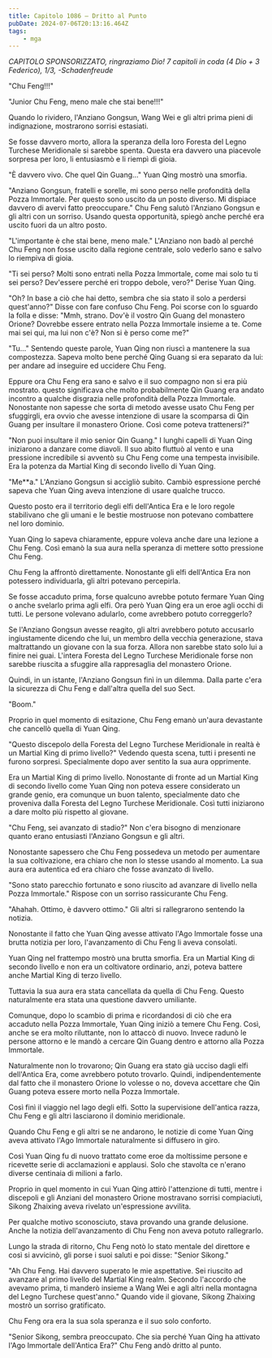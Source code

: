 ```yaml
---
title: Capitolo 1086 – Dritto al Punto
pubDate: 2024-07-06T20:13:16.464Z
tags:
    - mga
---
```



<em>CAPITOLO SPONSORIZZATO, ringraziamo Dio!
7 capitoli in coda (4 Dio + 3 Federico), 1/3,
-Schadenfreude</em>


"Chu Feng!!!"


"Junior Chu Feng, meno male che stai bene!!!"


Quando lo rividero, l'Anziano Gongsun, Wang Wei e gli altri prima pieni di indignazione, mostrarono sorrisi estasiati.


Se fosse davvero morto, allora la speranza della loro Foresta del Legno Turchese Meridionale si sarebbe spenta. Questa era davvero una piacevole sorpresa per loro, li entusiasmò e li riempì di gioia.


"È davvero vivo. Che quel Qin Guang..." Yuan Qing mostrò una smorfia.


"Anziano Gongsun, fratelli e sorelle, mi sono perso nelle profondità della Pozza Immortale. Per questo sono uscito da un posto diverso. Mi dispiace davvero di avervi fatto preoccupare." Chu Feng salutò l'Anziano Gongsun e gli altri con un sorriso. Usando questa opportunità, spiegò anche perché era uscito fuori da un altro posto.


"L'importante è che stai bene, meno male." L'Anziano non badò al perché Chu Feng non fosse uscito dalla regione centrale, solo vederlo sano e salvo lo riempiva di gioia.


"Ti sei perso? Molti sono entrati nella Pozza Immortale, come mai solo tu ti sei perso? Dev'essere perché eri troppo debole, vero?" Derise Yuan Qing.


"Oh? In base a ciò che hai detto, sembra che sia stato il solo a perdersi quest'anno?" Disse con fare confuso Chu Feng. Poi scorse con lo sguardo la folla e disse: "Mmh, strano. Dov'è il vostro Qin Guang del monastero Orione? Dovrebbe essere entrato nella Pozza Immortale insieme a te. Come mai sei qui, ma lui non c'è? Non si è perso come me?"


"Tu..." Sentendo queste parole, Yuan Qing non riuscì a mantenere la sua compostezza. Sapeva molto bene perché Qing Guang si era separato da lui: per andare ad inseguire ed uccidere Chu Feng.


Eppure ora Chu Feng era sano e salvo e il suo compagno non si era più mostrato. questo significava che molto probabilmente Qin Guang era andato incontro a qualche disgrazia nelle profondità della Pozza Immortale. Nonostante non sapesse che sorta di metodo avesse usato Chu Feng per sfuggirgli, era ovvio che avesse intenzione di usare la scomparsa di Qin Guang per insultare il monastero Orione. Così come poteva trattenersi?"


"Non puoi insultare il mio senior Qin Guang." I lunghi capelli di Yuan Qing iniziarono a danzare come diavoli. Il suo abito fluttuò al vento e una pressione incredibile si avventò su Chu Feng come una tempesta invisibile. Era la potenza da Martial King di secondo livello di Yuan Qing.


"Me**a." L'Anziano Gongsun si accigliò subito. Cambiò espressione perché sapeva che Yuan Qing aveva intenzione di usare qualche trucco.


Questo posto era il territorio degli elfi dell'Antica Era e le loro regole stabilivano che gli umani e le bestie mostruose non potevano combattere nel loro dominio.


Yuan Qing lo sapeva chiaramente, eppure voleva anche dare una lezione a Chu Feng. Così emanò la sua aura nella speranza di mettere sotto pressione Chu Feng.


Chu Feng la affrontò direttamente. Nonostante gli elfi dell'Antica Era non potessero individuarla, gli altri potevano percepirla.


Se fosse accaduto prima, forse qualcuno avrebbe potuto fermare Yuan Qing o anche svelarlo prima agli elfi. Ora però Yuan Qing era un eroe agli occhi di tutti. Le persone volevano adularlo, come avrebbero potuto correggerlo?


Se l'Anziano Gongsun avesse reagito, gli altri avrebbero potuto accusarlo ingiustamente dicendo che lui, un membro della vecchia generazione, stava maltrattando un giovane con la sua forza. Allora non sarebbe stato solo lui a finire nei guai. L'intera Foresta del Legno Turchese Meridionale forse non sarebbe riuscita a sfuggire alla rappresaglia del monastero Orione.


Quindi, in un istante, l'Anziano Gongsun finì in un dilemma. Dalla parte c'era la sicurezza di Chu Feng e dall'altra quella del suo Sect.


"Boom."


Proprio in quel momento di esitazione, Chu Feng emanò un'aura devastante che cancellò quella di Yuan Qing.


"Questo discepolo della Foresta del Legno Turchese Meridionale in realtà è un Martial King di primo livello?" Vedendo questa scena, tutti i presenti ne furono sorpresi. Specialmente dopo aver sentito la sua aura opprimente.


Era un Martial King di primo livello. Nonostante di fronte ad un Martial King di secondo livello come Yuan Qing non poteva essere considerato un grande genio, era comunque un buon talento, specialmente dato che proveniva dalla Foresta del Legno Turchese Meridionale. Così tutti iniziarono a dare molto più rispetto al giovane.


"Chu Feng, sei avanzato di stadio?" Non c'era bisogno di menzionare quanto erano entusiasti l'Anziano Gongsun e gli altri.


Nonostante sapessero che Chu Feng possedeva un metodo per aumentare la sua coltivazione, era chiaro che non lo stesse usando al momento. La sua aura era autentica ed era chiaro che fosse avanzato di livello.


"Sono stato parecchio fortunato e sono riuscito ad avanzare di livello nella Pozza Immortale." Rispose con un sorriso rassicurante Chu Feng.


"Ahahah. Ottimo, è davvero ottimo." Gli altri si rallegrarono sentendo la notizia.


Nonostante il fatto che Yuan Qing avesse attivato l'Ago Immortale fosse una brutta notizia per loro, l'avanzamento di Chu Feng li aveva consolati.


Yuan Qing nel frattempo mostrò una brutta smorfia. Era un Martial King di secondo livello e non era un coltivatore ordinario, anzi, poteva battere anche Martial King di terzo livello.


Tuttavia la sua aura era stata cancellata da quella di Chu Feng. Questo naturalmente era stata una questione davvero umiliante.


Comunque, dopo lo scambio di prima e ricordandosi di ciò che era accaduto nella Pozza Immortale, Yuan Qing iniziò a temere Chu Feng. Così, anche se era molto riluttante, non lo attaccò di nuovo. Invece radunò le persone attorno e le mandò a cercare Qin Guang dentro e attorno alla Pozza Immortale.


Naturalmente non lo trovarono; Qin Guang era stato già ucciso dagli elfi dell'Antica Era, come avrebbero potuto trovarlo. Quindi, indipendentemente dal fatto che il monastero Orione lo volesse o no, doveva accettare che Qin Guang poteva essere morto nella Pozza Immortale.


Così finì il viaggio nel lago degli elfi. Sotto la supervisione dell'antica razza, Chu Feng e gli altri lasciarono il dominio meridionale.


Quando Chu Feng e gli altri se ne andarono, le notizie di come Yuan Qing aveva attivato l'Ago Immortale naturalmente si diffusero in giro.


Così Yuan Qing fu di nuovo trattato come eroe da moltissime persone e ricevette serie di acclamazioni e applausi. Solo che stavolta ce n'erano diverse centinaia di milioni a farlo.


Proprio in quel momento in cui Yuan Qing attirò l'attenzione di tutti, mentre i discepoli e gli Anziani del monastero Orione mostravano sorrisi compiaciuti, Sikong Zhaixing aveva rivelato un'espressione avvilita.


Per qualche motivo sconosciuto, stava provando una grande delusione. Anche la notizia dell'avanzamento di Chu Feng non aveva potuto rallegrarlo.


Lungo la strada di ritorno, Chu Feng notò lo stato mentale del direttore e così si avvicinò, gli porse i suoi saluti e poi disse: "Senior Sikong."


"Ah Chu Feng. Hai davvero superato le mie aspettative. Sei riuscito ad avanzare al primo livello del Martial King realm. Secondo l'accordo che avevamo prima, ti manderò insieme a Wang Wei e agli altri nella montagna del Legno Turchese quest'anno." Quando vide il giovane, Sikong Zhaixing mostrò un sorriso gratificato.


Chu Feng ora era la sua sola speranza e il suo solo conforto.


"Senior Sikong, sembra preoccupato. Che sia perché Yuan Qing ha attivato l'Ago Immortale dell'Antica Era?" Chu Feng andò dritto al punto.
                                


                                



